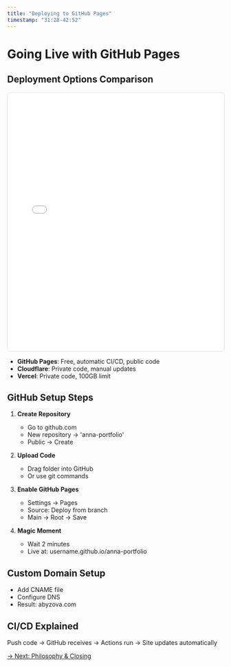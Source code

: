 ```yaml
---
title: "Deploying to GitHub Pages"
timestamp: "31:28-42:52"
---
```


# Going Live with GitHub Pages

## Deployment Options Comparison

<iframe src="../diagrams/viewer.html#Ztri2CGQKDYpPN5xoF3qH" width="100%" height="600" frameborder="0" style="border: 1px solid #ddd; border-radius: 8px;"></iframe>

- **GitHub Pages**: Free, automatic CI/CD, public code
- **Cloudflare**: Private code, manual updates
- **Vercel**: Private code, 100GB limit

## GitHub Setup Steps

1. **Create Repository**
    - Go to github.com
    - New repository → 'anna-portfolio'
    - Public → Create

2. **Upload Code**
    - Drag folder into GitHub
    - Or use git commands

3. **Enable GitHub Pages**
    - Settings → Pages
    - Source: Deploy from branch
    - Main → Root → Save

4. **Magic Moment**
    - Wait 2 minutes
    - Live at: username.github.io/anna-portfolio

## Custom Domain Setup
- Add CNAME file
- Configure DNS
- Result: abyzova.com

## CI/CD Explained
Push code → GitHub receives → Actions run → Site updates automatically

[→ Next: Philosophy & Closing](08-closing.md)